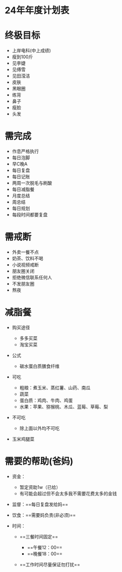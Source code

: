# 24年年度计划表



# 终极目标

* 上岸电科(中上成绩)
* 瘦到100斤
* 见李婕
* 见傅雪
* 见田滢洁
* 皮肤
* 黑眼圈
* 练背
* 鼻子
* 瘦脸
* 头发



# 需完成

* 作息严格执行
* 每日泡脚
* 早C晚A
* 每日复盘
* 每日记账
* 两周一次脱毛与刷酸
* 每日减脂餐
* 月度总结
* 周总结
* 每日规划
* 每段时间都要复盘



# 需戒断

* 外卖一餐不点
* 奶茶、饮料不喝
* 小说视频戒断
* 朋友圈关闭
* 拒绝微信联系任何人
* 不发朋友圈
* 熬夜



# 减脂餐

* 购买途径
  * 多多买菜
  * 淘宝买菜
* 公式
  * 碳水蛋白质膳食纤维
* 可吃
  * 粗粮：煮玉米、蒸红薯、山药、南瓜
  * 蔬菜
  * 蛋白质：鸡肉、牛肉、鸡蛋
  * 水果：苹果、猕猴桃、木瓜、蓝莓、草莓、梨
* 不可吃
  * 除上面以外均不可吃

* 玉米鸡腿菜



# 需要的帮助(爸妈)

* 资金：

  * 暂定资助1w（已给）
  * 有可能会超过但不会太多我不需要花费太多的金钱

* 监督：==每日复盘发给妈==

* 饮食：==需要妈负责(非必须)==

* 时间：

  * ==三餐时间固定==
    * ==午餐12：00==
    * ==晚餐18：00==

  * ==工作时间尽量保证勿打扰==



